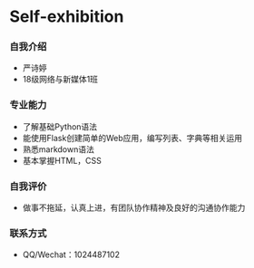 # Self-exhibition
### 自我介绍
- 严诗婷
- 18级网络与新媒体1班
### 专业能力
- 了解基础Python语法
- 能使用Flask创建简单的Web应用，编写列表、字典等相关运用
- 熟悉markdown语法
- 基本掌握HTML，CSS
###  自我评价
- 做事不拖延，认真上进，有团队协作精神及良好的沟通协作能力
### 联系方式
- QQ/Wechat：1024487102
